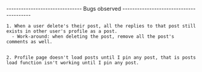  ------------------------------- Bugs observed ----------------------------------------
   
    1. When a user delete's their post, all the replies to that post still exists in other user's profile as a post. 
      - Work-around: when deleting the post, remove all the post's comments as well. 
   

    2. Profile page doesn't load posts until I pin any post, that is posts load function isn't working until I pin any post. 